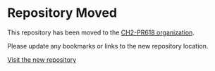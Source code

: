 # Repository Moved

This repository has been moved to the [CH2-PR618 organization](https://github.com/CH2-PR618). 

Please update any bookmarks or links to the new repository location.

[Visit the new repository](https://github.com/CH2-PR618)
